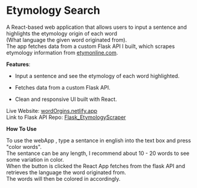 # Etymology Search

A React-based web application that allows users to input a sentence and highlights the etymology origin of each word <br> (What language the given word originated from). <br>
The app fetches data from a custom Flask API I built, which scrapes etymology information from <a href="www.etymonline.com">etymonline.com<a>.

**Features**:

- Input a sentence and see the etymology of each word highlighted.

- Fetches data from a custom Flask API.

- Clean and responsive UI built with React.

Live Website: <a href = "https://wordorgins.netlify.app/">wordOrgins.netlify.app<a>
<br>
Link to Flask API Repo: <a href = "https://github.com/FerdiaMT/Flask_EtymologyScraper">Flask_EtymologyScraper<a>

**How To Use**

To use the webApp , type a sentance in english into the text box and press "color words".<br>
The sentance can be any length, I recommend about 10 - 20 words to see some variation in color.<br>
When the button is clicked the React App fetches from the flask API and retrieves the language the word originated from.<br>
The words will then be colored in accordingly.<br>
